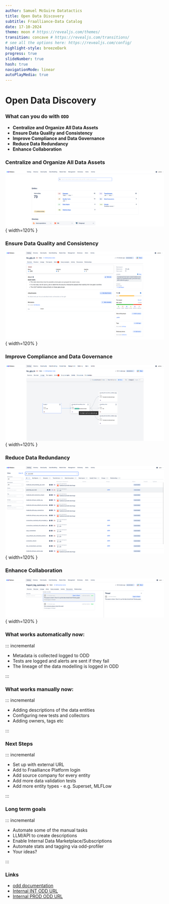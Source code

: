 ```yaml
---
author: Samuel McGuire Datatactics
title: Open Data Discovery
subtitle: Fraalliance-Data Catalog
date: 17-10-2024
theme: moon # https://revealjs.com/themes/
transition: concave # https://revealjs.com/transitions/
# see all the options here: https://revealjs.com/config/
highlight-style: breezeDark
progress: true
slideNumber: true
hash: true
navigationMode: linear
autoPlayMedia: true
---
```


# Open Data Discovery


### What can you do with `ODD` 

- **Centralize and Organize All Data Assets** 
- **Ensure Data Quality and Consistency**
- **Improve Compliance and Data Governance**
- **Reduce Data Redundancy**
- **Enhance Collaboration** 

### Centralize and Organize All Data Assets

![](assets/landing_page.png){ width=120% }


### Ensure Data Quality and Consistency

![](assets/data_entity_overview.png){ width=120% }

### Improve Compliance and Data Governance

![](assets/data_lineage.png){ width=120% }

### Reduce Data Redundancy

![](assets/search.png){ width=120% }


### Enhance Collaboration

![](assets/discussions.png){ width=120% }


### What works automatically now:

::: incremental

- Metadata is collected logged to ODD
- Tests are logged and alerts are sent if they fail
- The lineage of the data modelling is logged in ODD

:::

### What works manually now:

::: incremental

- Adding descriptions of the data entities
- Configuring new tests and collectors
- Adding owners, tags etc

:::

### Next Steps

::: incremental

- Set up with external URL
- Add to Fraalliance Platform login
- Add source company for every entity
- Add more data validation tests
- Add more entity types - e.g. Superset, MLFLow 

:::

### Long term goals

::: incremental

- Automate some of the manual tasks 
- LLM/API to create descriptions
- Enable Internal Data Marketplace/Subscriptions
- Automate stats and tagging via odd-profiler
- Your ideas?
 

:::


### Links

- [odd documentation](https://docs.opendatadiscovery.org/)
- [Internal INT ODD URL](https://odd-fraalliance-platform.int.k8s.lsyesp.lhgroup.de)
- [Internal PROD ODD URL](https://odd-fraalliance-platform.prod.k8s.lsyesp.lhgroup.de)



